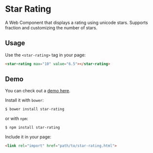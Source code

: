 # Star Rating

A Web Component that displays a rating using unicode stars. Supports fraction and customizing the number of stars.

## Usage

Use the `<star-rating>` tag in your page:

```html
<star-rating max="10" value="6.5"></star-rating>
```

## Demo

You can check out a [demo here](http://argelius.github.io/star-rating/index.html).

Install it with `bower`:

```bash
$ bower install star-rating
```

or with `npm`:

```bash
$ npm install star-rating
```

Include it in your page:

```html
<link rel="import" href="path/to/star-rating.html">
```
